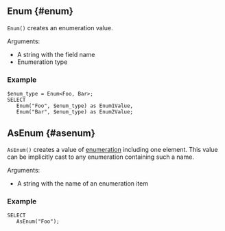 ## Enum {#enum}

`Enum()` creates an enumeration value.

Arguments:

* A string with the field name
* Enumeration type

### Example

```yql
$enum_type = Enum<Foo, Bar>;
SELECT
   Enum("Foo", $enum_type) as Enum1Value,
   Enum("Bar", $enum_type) as Enum2Value;
```

## AsEnum {#asenum}

`AsEnum()` creates a value of [enumeration](../../../types/containers.md) including one element. This value can be implicitly cast to any enumeration containing such a name.

Arguments:

* A string with the name of an enumeration item

### Example

```yql
SELECT
   AsEnum("Foo");
```

